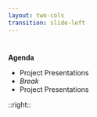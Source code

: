 ```yaml
---
layout: two-cols
transition: slide-left
---
```


# <DateTitle offset=11 />

<StartupBadge />

**Agenda**

- Project Presentations
- *Break*
- Project Presentations

::right::

<Toc minDepth=2 maxDepth=3 mode="onlyCurrentTree" />
